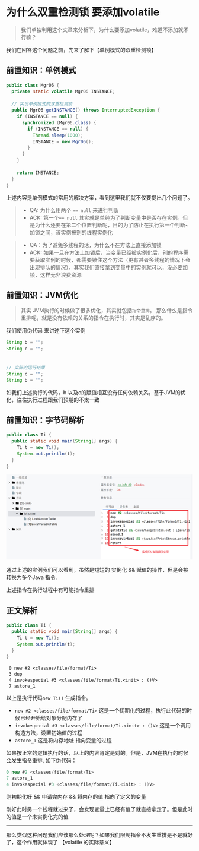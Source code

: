 # 为什么双重检测锁 要添加volatile

> 我们单独利用这个文章来分析下，为什么要添加volatile，难道不添加就不行嘛？

我们在回答这个问题之前，先来了解下【单例模式的双重检测锁】

## 前置知识：单例模式

```java
public class Mgr06 {
  private static volatile Mgr06 INSTANCE;
  
  // 实现单例模式的双重检测锁
  public Mgr06 getINSTANCE() throws InterruptedException {
    if (INSTANCE == null) {
      synchronized (Mgr06.class) {
        if (INSTANCE == null) {
          Thread.sleep(1000);
          INSTANCE = new Mgr06();
        }
      }
    }
    
    return INSTANCE;
  }
}
```

上述内容是单例模式的常用的解决方案，看到这里我们就不仅要提出几个问题了。
> - QA: 为什么用两个 ` == null ` 来进行判断
> - ACK: 第一个`== null` 其实就是单纯为了判断变量中是否存在实例。但是为什么还要在第二个位置判断呢，目的为了防止在执行第一个判断~加锁之间，该实例被别的线程实例化

> - QA：为了避免多线程的话，为什么不在方法上直接添加锁
> - ACK: 如果一旦在方法上加锁后，当变量已经被实例化后，别的程序需要获取实例的时候，都需要锁住这个方法（更有甚者多线程的情况下会出现排队的情况），其实我们直接拿到变量中的实例就可以，没必要加锁，这样无非浪费资源


## 前置知识：JVM优化

> 其实 JVM执行的时候做了很多优化，其实就包括`指令重排`。 那么什么是指令重排呢，就是没有依赖的关系的指令在执行时，其实是乱序的。

我们使用伪代码 来讲述下这个实例
```java
String b = "";
String c = "";


// 实际的运行结果
String c = "";
String b = "";
```

如我们上述执行的代码，b 以及c的赋值相互没有任何依赖关系，基于JVM的优化，往往执行过程跟我们预期的不太一致


## 前置知识：字节码解析

```java
public class Ti {
  public static void main(String[] args) {
    Ti t = new Ti();
    System.out.println(t);
  }
}
```

![img.png](./img/img01.png)

通过上述的实例我们可以看到，虽然是短短的 实例化 && 赋值的操作，但是会被转换为多个Java 指令。


上述指令在执行过程中有可能指令重排

## 正文解析

```java
public class Ti {
  public static void main(String[] args) {
    Ti t = new Ti();
    System.out.println(t);
  }
}
```

```text
 0 new #2 <classes/file/format/Ti>
 3 dup
 4 invokespecial #3 <classes/file/format/Ti.<init> : ()V>
 7 astore_1
```

以上是执行代码`new Ti()` 生成指令。
- `new #2 <classes/file/format/Ti>` 这是一个初期化的过程，执行此代码的时候已经开始给对象分配内存了
- `invokespecial #3 <classes/file/format/Ti.<init> : ()V>` 这是一个调用构造方法，设置初始值的过程
- `astore_1` 这是将内存地址 指向变量的过程


如果按正常的逻辑执行的话，以上的内容肯定是对的。但是，JVM在执行的时候会发生指令重排, 如下伪代码：
```java
0 new #2 <classes/file/format/Ti>
7 astore_1
4 invokespecial #3 <classes/file/format/Ti.<init> : ()V>
```

刚初期化好 && 申请完内存 && 将内存的值 指向了定义的变量

刚好此时另一个线程就过来了，会发现变量上已经有值了就直接拿走了。但是此时的值是一个未实例化完的值

---

那么类似这种问题我们应该那么处理呢？如果我们限制指令不发生重排是不是就好了，这个作用就体现了 【volatile 的实际意义】